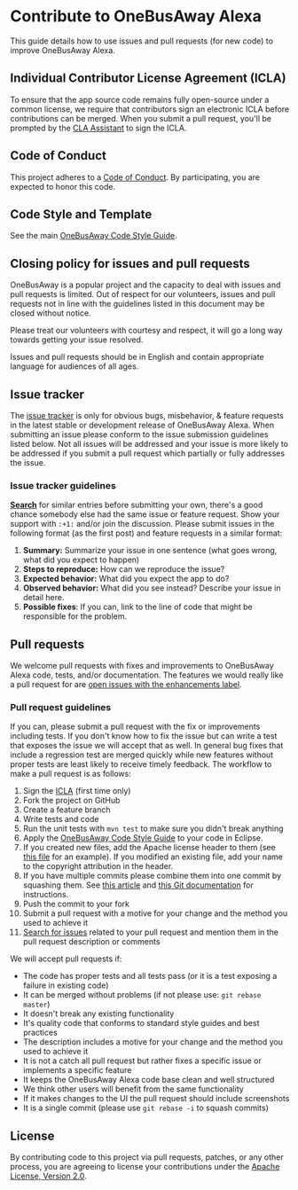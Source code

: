# Contribute to OneBusAway Alexa

This guide details how to use issues and pull requests (for new code) to improve OneBusAway Alexa.

## Individual Contributor License Agreement (ICLA)

To ensure that the app source code remains fully open-source under a common license, we require that contributors sign an electronic ICLA before contributions can be merged.  When you submit a pull request, you'll be prompted by the [CLA Assistant](https://cla-assistant.io/) to sign the ICLA.

## Code of Conduct

This project adheres to a [Code of Conduct](https://github.com/OneBusAway/onebusaway/blob/master/CODE_OF_CONDUCT.md). By participating, you are expected to honor this code.

## Code Style and Template

See the main [OneBusAway Code Style Guide](https://github.com/OneBusAway/onebusaway/wiki/Code-Style).

## Closing policy for issues and pull requests

OneBusAway is a popular project and the capacity to deal with issues and pull requests is limited. Out of respect for our volunteers, issues and pull requests not in line with the guidelines listed in this document may be closed without notice.

Please treat our volunteers with courtesy and respect, it will go a long way towards getting your issue resolved.

Issues and pull requests should be in English and contain appropriate language for audiences of all ages.

## Issue tracker

The [issue tracker](https://github.com/OneBusAway/onebusaway-alexa/issues) is only for obvious bugs, misbehavior, & feature requests in the latest stable or development release of OneBusAway Alexa. When submitting an issue please conform to the issue submission guidelines listed below. Not all issues will be addressed and your issue is more likely to be addressed if you submit a pull request which partially or fully addresses the issue.

### Issue tracker guidelines

**[Search](https://github.com/OneBusAway/onebusaway-alexa/search?q=&ref=cmdform&type=Issues)** for similar entries before submitting your own, there's a good chance somebody else had the same issue or feature request. Show your support with `:+1:` and/or join the discussion. Please submit issues in the following format (as the first post) and feature requests in a similar format:

1. **Summary:** Summarize your issue in one sentence (what goes wrong, what did you expect to happen)
1. **Steps to reproduce:** How can we reproduce the issue?
1. **Expected behavior:** What did you expect the app to do?
1. **Observed behavior:** What did you see instead?  Describe your issue in detail here.
1. **Possible fixes**: If you can, link to the line of code that might be responsible for the problem.

## Pull requests

We welcome pull requests with fixes and improvements to OneBusAway Alexa code, tests, and/or documentation. The features we would really like a pull request for are [open issues with the enhancements label](https://github.com/OneBusAway/onebusaway-alexa/issues?labels=enhancement&page=1&state=open).

### Pull request guidelines

If you can, please submit a pull request with the fix or improvements including tests. If you don't know how to fix the issue but can write a test that exposes the issue we will accept that as well. In general bug fixes that include a regression test are merged quickly while new features without proper tests are least likely to receive timely feedback. The workflow to make a pull request is as follows:

1. Sign the [ICLA](https://docs.google.com/forms/d/12jV-ByyN186MuPotMvxJtNKtSaGGTnEHm8rXomM2bm4/viewform) (first time only)
1. Fork the project on GitHub
1. Create a feature branch
1. Write tests and code
1. Run the unit tests with `mvn test` to make sure you didn't break anything
1. Apply the [OneBusAway Code Style Guide](https://github.com/OneBusAway/onebusaway/wiki/Code-Style) to your code in Eclipse.
1. If you created new files, add the Apache license header to them (see [this file](https://github.com/OneBusAway/onebusaway-alexa/blob/master/src/main/java/org/onebusaway/alexa/LambdaFunctionHandler.java#L1) for an example).  If you modified an existing file, add your name to the copyright attribution in the header.
1. If you have multiple commits please combine them into one commit by squashing them.  See [this article](http://eli.thegreenplace.net/2014/02/19/squashing-github-pull-requests-into-a-single-commit) and [this Git documentation](http://git-scm.com/book/en/Git-Tools-Rewriting-History#Squashing-Commits) for instructions.
1. Push the commit to your fork
1. Submit a pull request with a motive for your change and the method you used to achieve it
1. [Search for issues](https://github.com/OneBusAway/onebusaway-alexa/search?q=&ref=cmdform&type=Issues) related to your pull request and mention them in the pull request description or comments

We will accept pull requests if:

* The code has proper tests and all tests pass (or it is a test exposing a failure in existing code)
* It can be merged without problems (if not please use: `git rebase master`)
* It doesn't break any existing functionality
* It's quality code that conforms to standard style guides and best practices
* The description includes a motive for your change and the method you used to achieve it
* It is not a catch all pull request but rather fixes a specific issue or implements a specific feature
* It keeps the OneBusAway Alexa code base clean and well structured
* We think other users will benefit from the same functionality
* If it makes changes to the UI the pull request should include screenshots
* It is a single commit (please use `git rebase -i` to squash commits)

## License

By contributing code to this project via pull requests, patches, or any other process, you are agreeing to license your contributions under the [Apache License, Version 2.0](http://www.apache.org/licenses/LICENSE-2.0.html).
